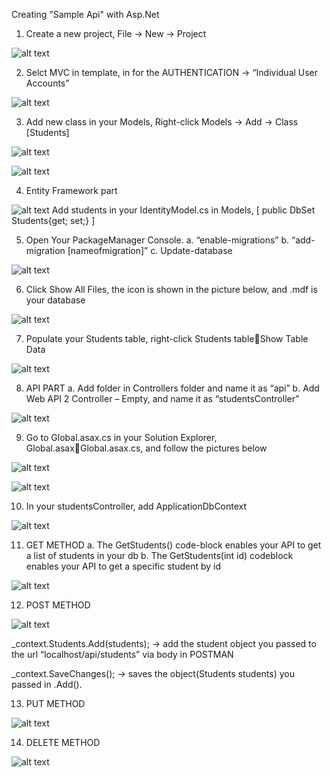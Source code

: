 
Creating "Sample Api" with Asp.Net
1.	Create a new project,	File -> New -> Project


![alt text]( https://github.com/mbflores/sampleapi.asp.net/blob/master/img/1.png)


2.	Selct MVC in template, in for the AUTHENTICATION ->  “Individual User Accounts”
 

![alt text]( https://github.com/mbflores/sampleapi.asp.net/blob/master/img/2.png)


3.	Add new class in your Models, Right-click Models -> Add -> Class [Students]


![alt text]( https://github.com/mbflores/sampleapi.asp.net/blob/master/img/3a.png)


![alt text]( https://github.com/mbflores/sampleapi.asp.net/blob/master/img/3b.png)


4.	Entity Framework part


![alt text]( https://github.com/mbflores/sampleapi.asp.net/blob/master/img/4.png)
Add students in your IdentityModel.cs in Models, 
[ public DbSet<Students> Students{get; set;} ]

 
5.	Open Your PackageManager Console.
a.	“enable-migrations”
b.	“add-migration [nameofmigration]”
c.	Update-database
 
 
 
 ![alt text]( https://github.com/mbflores/sampleapi.asp.net/blob/master/img/5.png)



6.	Click Show All Files, the icon is shown in the picture below, and .mdf is your database


![alt text]( https://github.com/mbflores/sampleapi.asp.net/blob/master/img/6.png)



7.	Populate your Students table, right-click Students tableShow Table Data
 
 
 ![alt text]( https://github.com/mbflores/sampleapi.asp.net/blob/master/img/7.png)


8.	API PART
a.	Add folder in Controllers folder and name it as “api”
b.	Add Web API 2 Controller – Empty, and name it as “studentsController”
 
 
 
 ![alt text]( https://github.com/mbflores/sampleapi.asp.net/blob/master/img/8.png)
 
 
9.	Go to Global.asax.cs in your Solution Explorer, Global.asaxGlobal.asax.cs, and follow the pictures below
 

 
![alt text]( https://github.com/mbflores/sampleapi.asp.net/blob/master/img/9.png)


![alt text]( https://github.com/mbflores/sampleapi.asp.net/blob/master/img/9a.png)


10.	 In your studentsController, add ApplicationDbContext	

 
![alt text]( https://github.com/mbflores/sampleapi.asp.net/blob/master/img/10.png)




11.	GET METHOD
a.	The GetStudents() code-block enables your API to get a list of students in your db
b.	The GetStudents(int id)  codeblock enables your API to get a specific student by id



![alt text]( https://github.com/mbflores/sampleapi.asp.net/blob/master/img/11.png)



12.	POST METHOD


![alt text]( https://github.com/mbflores/sampleapi.asp.net/blob/master/img/12.png)


_context.Students.Add(students); -> add the student object you passed to the url “localhost/api/students” via body in POSTMAN

_context.SaveChanges(); -> saves the object(Students students) you passed in .Add().
 



13.	PUT METHOD

 
![alt text]( https://github.com/mbflores/sampleapi.asp.net/blob/master/img/13.png)


14.	DELETE METHOD
 

![alt text]( https://github.com/mbflores/sampleapi.asp.net/blob/master/img/14.png)

